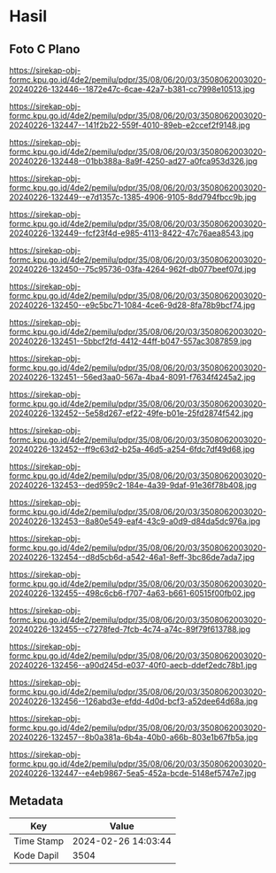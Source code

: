 # Hasil

## Foto C Plano

https://sirekap-obj-formc.kpu.go.id/4de2/pemilu/pdpr/35/08/06/20/03/3508062003020-20240226-132446--1872e47c-6cae-42a7-b381-cc7998e10513.jpg

https://sirekap-obj-formc.kpu.go.id/4de2/pemilu/pdpr/35/08/06/20/03/3508062003020-20240226-132447--141f2b22-559f-4010-89eb-e2ccef2f9148.jpg

https://sirekap-obj-formc.kpu.go.id/4de2/pemilu/pdpr/35/08/06/20/03/3508062003020-20240226-132448--01bb388a-8a9f-4250-ad27-a0fca953d326.jpg

https://sirekap-obj-formc.kpu.go.id/4de2/pemilu/pdpr/35/08/06/20/03/3508062003020-20240226-132449--e7d1357c-1385-4906-9105-8dd794fbcc9b.jpg

https://sirekap-obj-formc.kpu.go.id/4de2/pemilu/pdpr/35/08/06/20/03/3508062003020-20240226-132449--fcf23f4d-e985-4113-8422-47c76aea8543.jpg

https://sirekap-obj-formc.kpu.go.id/4de2/pemilu/pdpr/35/08/06/20/03/3508062003020-20240226-132450--75c95736-03fa-4264-962f-db077beef07d.jpg

https://sirekap-obj-formc.kpu.go.id/4de2/pemilu/pdpr/35/08/06/20/03/3508062003020-20240226-132450--e9c5bc71-1084-4ce6-9d28-8fa78b9bcf74.jpg

https://sirekap-obj-formc.kpu.go.id/4de2/pemilu/pdpr/35/08/06/20/03/3508062003020-20240226-132451--5bbcf2fd-4412-44ff-b047-557ac3087859.jpg

https://sirekap-obj-formc.kpu.go.id/4de2/pemilu/pdpr/35/08/06/20/03/3508062003020-20240226-132451--56ed3aa0-567a-4ba4-8091-f7634f4245a2.jpg

https://sirekap-obj-formc.kpu.go.id/4de2/pemilu/pdpr/35/08/06/20/03/3508062003020-20240226-132452--5e58d267-ef22-49fe-b01e-25fd2874f542.jpg

https://sirekap-obj-formc.kpu.go.id/4de2/pemilu/pdpr/35/08/06/20/03/3508062003020-20240226-132452--ff9c63d2-b25a-46d5-a254-6fdc7df49d68.jpg

https://sirekap-obj-formc.kpu.go.id/4de2/pemilu/pdpr/35/08/06/20/03/3508062003020-20240226-132453--ded959c2-184e-4a39-9daf-91e36f78b408.jpg

https://sirekap-obj-formc.kpu.go.id/4de2/pemilu/pdpr/35/08/06/20/03/3508062003020-20240226-132453--8a80e549-eaf4-43c9-a0d9-d84da5dc976a.jpg

https://sirekap-obj-formc.kpu.go.id/4de2/pemilu/pdpr/35/08/06/20/03/3508062003020-20240226-132454--d8d5cb6d-a542-46a1-8eff-3bc86de7ada7.jpg

https://sirekap-obj-formc.kpu.go.id/4de2/pemilu/pdpr/35/08/06/20/03/3508062003020-20240226-132455--498c6cb6-f707-4a63-b661-60515f00fb02.jpg

https://sirekap-obj-formc.kpu.go.id/4de2/pemilu/pdpr/35/08/06/20/03/3508062003020-20240226-132455--c7278fed-7fcb-4c74-a74c-89f79f613788.jpg

https://sirekap-obj-formc.kpu.go.id/4de2/pemilu/pdpr/35/08/06/20/03/3508062003020-20240226-132456--a90d245d-e037-40f0-aecb-ddef2edc78b1.jpg

https://sirekap-obj-formc.kpu.go.id/4de2/pemilu/pdpr/35/08/06/20/03/3508062003020-20240226-132456--126abd3e-efdd-4d0d-bcf3-a52dee64d68a.jpg

https://sirekap-obj-formc.kpu.go.id/4de2/pemilu/pdpr/35/08/06/20/03/3508062003020-20240226-132457--8b0a381a-6b4a-40b0-a66b-803e1b67fb5a.jpg

https://sirekap-obj-formc.kpu.go.id/4de2/pemilu/pdpr/35/08/06/20/03/3508062003020-20240226-132447--e4eb9867-5ea5-452a-bcde-5148ef5747e7.jpg


## Metadata

| Key        | Value               |
| ---------- | ------------------- |
| Time Stamp | 2024-02-26 14:03:44 |
| Kode Dapil | 3504                |




